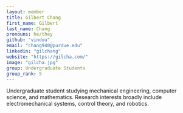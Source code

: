 ```yaml
---
layout: member
title: Gilbert Chang
first_name: Gilbert
last_name: Chang
pronouns: he/they
github: "vindou"
email: "chang940@purdue.edu"
linkedin: "gilchang"
website: "https://gilcha.com/"
image: "gilcha.jpg"
group: Undergraduate Students
group_rank: 5
---
```

Undergraduate student studying mechanical engineering, computer science, and mathematics. Research interests broadly include electromechanical systems, control theory, and robotics.
